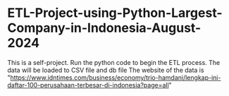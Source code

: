 # ETL-Project-using-Python-Largest-Company-in-Indonesia-August-2024
This is a self-project.
Run the python code to begin the ETL process. The data will be loaded to CSV file and db file
The website of the data is "https://www.idntimes.com/business/economy/trio-hamdani/lengkap-ini-daftar-100-perusahaan-terbesar-di-indonesia?page=all"
